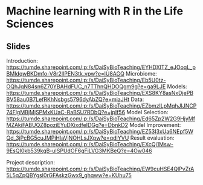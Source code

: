 # Machine learning with R in the Life Sciences


## Slides

Introduction: https://tumde.sharepoint.com/:p:/s/DaiSyBioTeaching/EYHDXlTZ_eJOoqL_pBMIdqwBKDmfo-V8r2lIPEN3tk_vpw?e=lU8AGQ
Microbiome: https://tumde.sharepoint.com/:p:/s/DaiSyBioTeaching/Eb5U0tz-OQhJqN84sn6Z70YBAHdFUC_n7TThnQHDOQgm9g?e=ga9LJE
Models: https://tumde.sharepoint.com/:p:/s/DaiSyBioTeaching/EXS8KY8asNxDjePBBV58au0B7LefRKhNsbgs5796dyAbZQ?e=miaJHt
Data: https://tumde.sharepoint.com/:p:/s/DaiSyBioTeaching/EZbmzILpMqhJlJNCP74FlgMBjMjSPMxKUaC-RaBSU7RDbQ?e=jpIf56
Model Selection: https://tumde.sharepoint.com/:p:/s/DaiSyBioTeaching/Ed65Zp2W2G9HjyMfMZAkiFABUQZ8poziEYuDXixdfeIDGg?e=DbnkD2
Model Improvement: https://tumde.sharepoint.com/:p:/s/DaiSyBioTeaching/EZ53I3xUa6NEpf5WQd_3jPcBG5cuJMPiHlaVjNOHLsJXpw?e=qdIYVU
Result evaluation: https://tumde.sharepoint.com/:p:/s/DaiSyBioTeaching/EXcQj1Msw-9EsQI0kb539kgB-uISPUdOF6gFiLVG3MKBeQ?e=4Ow046

Project description: https://tumde.sharepoint.com/:p:/s/DaiSyBioTeaching/EW9cuHSE4QlPvZrA5L5qZpQBYgsl0rGFAskzGwx9_ghqww?e=KUhu75